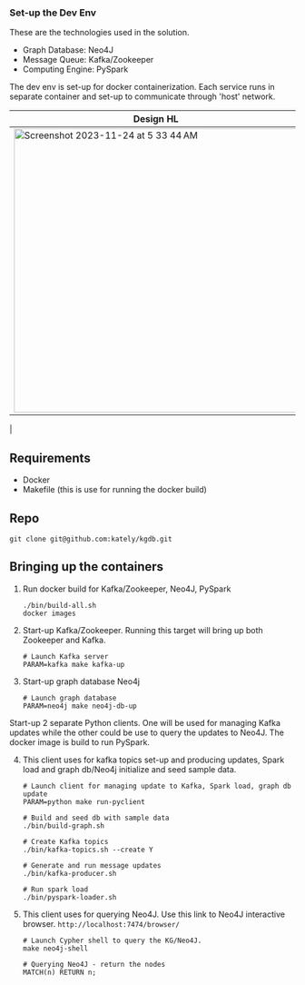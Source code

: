 ### Set-up the Dev Env

These are the technologies used in the solution.
* Graph Database: Neo4J
* Message Queue: Kafka/Zookeeper
* Computing Engine: PySpark

The dev env is set-up for docker containerization. Each service runs in separate container and set-up to communicate through 'host' network.

| Design HL | Process |
| ------- | ------- |
| <img width="500" alt="Screenshot 2023-11-24 at 5 33 44 AM" src="https://github.com/kately/kgdb/assets/9557623/5b988c0a-7ac5-482d-bc24-eeeb6f9801b0"> | <img width="500" alt="Screenshot 2023-11-24 at 7 08 06 AM" src="https://github.com/kately/kgdb/assets/9557623/44db7e72-d74e-4ffc-a019-073110e5b87e">
 |

## Requirements
* Docker
* Makefile (this is use for running the docker build)

## Repo
```
git clone git@github.com:kately/kgdb.git
```
## Bringing up the containers
1) Run docker build for Kafka/Zookeeper, Neo4J, PySpark
   ```
   ./bin/build-all.sh
   docker images
   ```
2) Start-up Kafka/Zookeeper. Running this target will bring up both Zookeeper and Kafka.
   ```
   # Launch Kafka server
   PARAM=kafka make kafka-up
   ```
3) Start-up graph database Neo4j
   ```
   # Launch graph database
   PARAM=neo4j make neo4j-db-up
   ```
Start-up 2 separate Python clients.
One will be used for managing Kafka updates while the other could be use to query the updates to Neo4J.
The docker image is build to run PySpark.

4) This client uses for kafka topics set-up and producing updates, Spark load and graph db/Neo4j initialize and seed sample data. 
   ```
   # Launch client for managing update to Kafka, Spark load, graph db update
   PARAM=python make run-pyclient

   # Build and seed db with sample data
   ./bin/build-graph.sh

   # Create Kafka topics
   ./bin/kafka-topics.sh --create Y
   
   # Generate and run message updates
   ./bin/kafka-producer.sh

   # Run spark load
   ./bin/pyspark-loader.sh 
   ```
5) This client uses for querying Neo4J.
   Use this link to Neo4J interactive browser. `http://localhost:7474/browser/`
   ```
   # Launch Cypher shell to query the KG/Neo4J.
   make neo4j-shell

   # Querying Neo4J - return the nodes
   MATCH(n) RETURN n;
   ```
